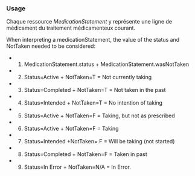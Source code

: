 ### Usage

Chaque ressource *MedicationStatement* y représente une ligne de médicament du traitement médicamenteux courant.

When interpreting a medicationStatement, the value of the status and NotTaken needed to be considered:

* 1. MedicationStatement.status + MedicationStatement.wasNotTaken
* 2. Status=Active + NotTaken=T = Not currently taking
* 3. Status=Completed + NotTaken=T = Not taken in the past
* 4. Status=Intended + NotTaken=T = No intention of taking
* 5. Status=Active + NotTaken=F = Taking, but not as prescribed
* 6. Status=Active + NotTaken=F = Taking
* 7. Status=Intended +NotTaken= F = Will be taking (not started)
* 8. Status=Completed + NotTaken=F = Taken in past
* 9. Status=In Error + NotTaken=N/A = In Error.
